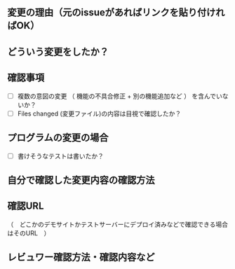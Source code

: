 ## 変更の理由（元のissueがあればリンクを貼り付ければOK）


## どういう変更をしたか？


## 確認事項

- [ ] 複数の意図の変更 （ 機能の不具合修正 + 別の機能追加など ） を含んでいないか？
- [ ] Files changed (変更ファイル)の内容は目視で確認したか？

## プログラムの変更の場合

- [ ] 書けそうなテストは書いたか？


## 自分で確認した変更内容の確認方法


## 確認URL

（　どこかのデモサイトかテストサーバーにデプロイ済みなどで確認できる場合はそのURL　）

## レビュワー確認方法・確認内容など


